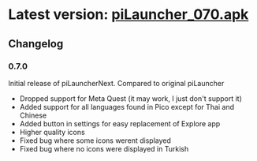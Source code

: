 # Latest version: [piLauncher_070.apk](https://github.com/Veticia/binaries/raw/main/releases/piLauncherNext_070.apk)

## Changelog
### 0.7.0
Initial release of piLauncherNext. Compared to original piLauncher
- Dropped support for Meta Quest (it may work, I just don't support it)
- Added support for all languages found in Pico except for Thai and Chinese
- Added button in settings for easy replacement of Explore app
- Higher quality icons
- Fixed bug where some icons werent displayed
- Fixed bug where no icons were displayed in Turkish
